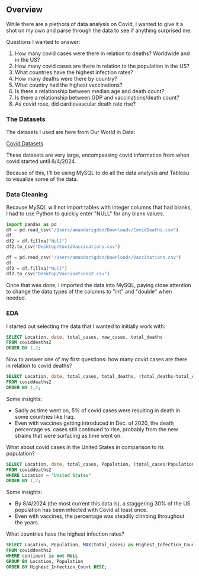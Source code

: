 ## Overview

While there are a plethora of data analysis on Covid, I wanted to give it a shot on my own and parse through the data to see if anything surprised me.

Questions I wanted to answer:

1. How many covid cases were there in relation to deaths? Worldwide and in the US?
2. How many covid cases are there in relation to the population in the US?
3. What countries have the highest infection rates?
4. How many deaths were there by country?
5. What country had the highest vaccinations?
6. Is there a relationship between median age and death count?
7. Is there a relationship between GDP and vaccinations/death count?
8. As covid rose, did cardiovascular death rate rise?

### The Datasets 

The datasets I used are here from Our World in Data:

[Covid Datasets](https://ourworldindata.org/covid-deaths)

These datasets are very large, encompassing covid information from when covid started until 8/4/2024.

Because of this, I'll be using MySQL to do all the data analysis and Tableau to visualize some of the data. 

### Data Cleaning 

Because MySQL will not import tables with integer columns that had blanks, I had to use Python to quickly enter "NULL" for any blank values.

```python 
import pandas as pd
df = pd.read_csv("/Users/amandarigdon/Downloads/CovidDeaths.csv") 
df
df2 = df.fillna("Null")
df2.to_csv("Desktop/CovidVaccinations.csv")

df = pd.read_csv("/Users/amandarigdon/Downloads/Vaccinations.csv") 
df
df2 = df.fillna("Null")
df2.to_csv("Desktop/Vaccinations2.csv")
```

Once that was done, I imported the data into MySQL, paying close attention to change the data types of the columns to "int" and "double" when needed.

### EDA

I started out selecting the data that I wanted to initially work with:

```sql
SELECT Location, date, total_cases, new_cases, total_deaths
FROM coviddeaths2
ORDER BY 1,2;
```
Now to answer one of my first questions: how many covid cases are there in relation to covid deaths?

```sql
SELECT Location, date, total_cases, total_deaths, (total_deaths/total_cases)*100 as death_percentage
FROM coviddeaths2
ORDER BY 1,2;
```
Some insights:

* Sadly as time went on, 5% of covid cases were resulting in death in some countries like Iraq.
* Even with vaccines getting introduced in Dec. of 2020, the death percentage vs. cases still continued to rise, probably from the new strains that were surfacing as time went on.

What about covid cases in the United States in comparison to its population?

```sql
SELECT Location, date, total_cases, Population, (total_cases/Population)*100 as Percentage_of_Population
FROM coviddeaths2
WHERE Location = "United States"
ORDER BY 1,2;
```

Some insights:

* By 8/4/2024 (the most current this data is), a staggering 30% of the US population has been infected with Covid at least once.
* Even with vaccines, the percentage was steadily climbing throughout the years.

What countries have the highest infection rates?

```sql
SELECT Location, Population, MAX(total_cases) as Highest_Infection_Count, MAX((total_cases/Population))*100 as Percent_Population_Infected
FROM coviddeaths2
WHERE continent is not NULL
GROUP BY Location, Population
ORDER BY Highest_Infection_Count DESC;
```

